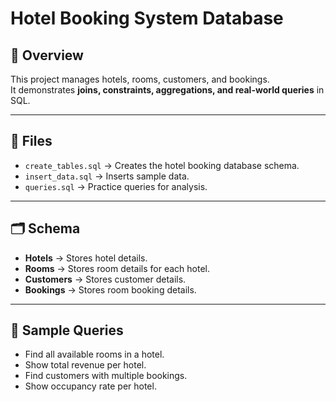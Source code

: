 # Hotel Booking System Database

## 📌 Overview
This project manages hotels, rooms, customers, and bookings.  
It demonstrates **joins, constraints, aggregations, and real-world queries** in SQL.

---

## 📂 Files
- `create_tables.sql` → Creates the hotel booking database schema.  
- `insert_data.sql` → Inserts sample data.  
- `queries.sql` → Practice queries for analysis.  

---

## 🗂️ Schema
- **Hotels** → Stores hotel details.  
- **Rooms** → Stores room details for each hotel.  
- **Customers** → Stores customer details.  
- **Bookings** → Stores room booking details.  

---

## 🚀 Sample Queries
- Find all available rooms in a hotel.  
- Show total revenue per hotel.  
- Find customers with multiple bookings.  
- Show occupancy rate per hotel.  
